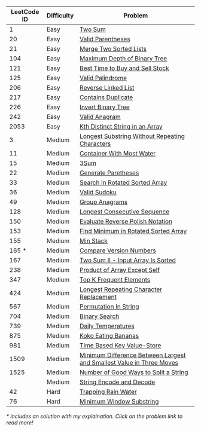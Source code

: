 | LeetCode ID | Difficulty | Problem |
| ----------- | ---------- | ------- |
| 1           | Easy       | [Two Sum](https://leetcode.com/problems/two-sum/) |
| 20          | Easy       | [Valid Parentheses](https://leetcode.com/problems/valid-parentheses/description/) |
| 21          | Easy       | [Merge Two Sorted Lists](https://leetcode.com/problems/merge-two-sorted-lists/description/) |
| 104         | Easy       | [Maximum Depth of Binary Tree](https://leetcode.com/problems/maximum-depth-of-binary-tree/description/) |
| 121         | Easy       | [Best Time to Buy and Sell Stock](https://leetcode.com/problems/best-time-to-buy-and-sell-stock/description/) |
| 125         | Easy       | [Valid Palindrome](https://leetcode.com/problems/valid-palindrome/) |
| 206         | Easy       | [Reverse Linked List](https://leetcode.com/problems/reverse-linked-list/) |
| 217         | Easy       | [Contains Duplicate](https://leetcode.com/problems/contains-duplicate/description/) |
| 226         | Easy       | [Invert Binary Tree](https://leetcode.com/problems/invert-binary-tree) |
| 242         | Easy       | [Valid Anagram](https://leetcode.com/problems/valid-anagram/description/) |
| 2053         | Easy       | [Kth Distinct String in an Array](https://leetcode.com/problems/kth-distinct-string-in-an-array/?envType=daily-question&envId=2024-08-05) |
| 3           | Medium     | [Longest Substring Without Repeating Characters](https://leetcode.com/problems/longest-substring-without-repeating-characters/) |
| 11          | Medium     | [Container With Most Water](https://leetcode.com/problems/container-with-most-water/description/) |
| 15          | Medium     | [3Sum](https://leetcode.com/problems/3sum/) |
| 22          | Medium     | [Generate Paretheses](https://leetcode.com/problems/generate-parentheses/) |
| 33          | Medium     | [Search In Rotated Sorted Array](https://leetcode.com/problems/search-in-rotated-sorted-array/description/) |
| 36          | Medium     | [Valid Sudoku](https://leetcode.com/problems/valid-sudoku/description/) |
| 49          | Medium     | [Group Anagrams](https://leetcode.com/problems/group-anagrams/description/) |
| 128         | Medium     | [Longest Consecutive Sequence](https://leetcode.com/problems/longest-consecutive-sequence/) |
| 150         | Medium     | [Evaluate Reverse Polish Notation](https://leetcode.com/problems/evaluate-reverse-polish-notation) |
| 153         | Medium     | [Find Minimum in Rotated Sorted Array](https://leetcode.com/problems/find-minimum-in-rotated-sorted-array/description/) |
| 155         | Medium     | [Min Stack](https://leetcode.com/problems/min-stack/description) |
| 165 *         | Medium     | [Compare Version Numbers](https://leetcode.com/problems/compare-version-numbers/solutions/5460881/easy-to-understand-o-1-space-complexity-o-n-time-complexity-solution/) |
| 167         | Medium     | [Two Sum II - Input Array Is Sorted](https://leetcode.com/problems/two-sum-ii-input-array-is-sorted/) |
| 238         | Medium     | [Product of Array Except Self](https://leetcode.com/problems/product-of-array-except-self/description/) |
| 347         | Medium     | [Top K Frequent Elements](https://leetcode.com/problems/top-k-frequent-elements/) |
| 424         | Medium     | [Longest Repeating Character Replacement](https://leetcode.com/problems/longest-repeating-character-replacement) |
| 567         | Medium     | [Permutation In String](https://leetcode.com/problems/permutation-in-string/description) |
| 704         | Medium     | [Binary Search](https://leetcode.com/problems/binary-search/) |
| 739         | Medium     | [Daily Temperatures](https://leetcode.com/problems/daily-temperatures/) |
| 875         | Medium     | [Koko Eating Bananas](https://leetcode.com/problems/koko-eating-bananas/description) |
| 981         | Medium     | [Time Based Key Value-Store](https://leetcode.com/problems/time-based-key-value-store/description) |
| 1509         | Medium     | [Minimum Difference Between Largest and Smallest Value in Three Moves](https://leetcode.com/problems/minimum-difference-between-largest-and-smallest-value-in-three-moves/description) |
| 1525         | Medium     | [Number of Good Ways to Split a String](https://leetcode.com/problems/number-of-good-ways-to-split-a-string/description) |
|             | Medium     | [String Encode and Decode](https://neetcode.io/problems/string-encode-and-decode) |
| 42          | Hard       | [Trapping Rain Water](https://leetcode.com/problems/trapping-rain-water/description/) |
| 76          | Hard       | [Minimum Window Substring](https://leetcode.com/problems/minimum-window-substring/) |

_\* includes an solution with my explaination. Click on the problem link to read more!_